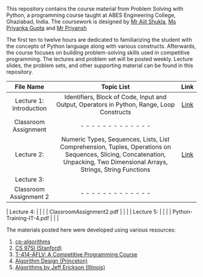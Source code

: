 
This repository contains the course material from Problem Solving with Python, a programming course taught at ABES Engineering College, Ghaziabad, India. The coursework is designed by [Mr Ajit Shukla](https://www.abes.ac.in/teachers/mr-ajit-shukla/), [Ms Priyanka Gupta](https://www.abes.ac.in/teachers/ms-priyanka-gupta/) and [Mr Priyansh](https://priyanshs.github.io/)

The first ten to twelve hours are dedicated to familiarizing the student with the concepts of Python language along with various constructs. Afterwards, the course focuses on building problem-solving skills used in competitive programming. The lectures and problem set will be posted weekly. Lecture slides, the problem sets, and other supporting material can be found in this repository.

| File Name | Topic List | Link |
|:-------------:|:-------------:|:-----:|
| Lecture 1: Introduction | Identifiers, Block of Code, Input and Output, Operators in Python, Range, Loop Constructs | [Link](https://github.com/priyanshs/ProblemSolvingWithPython/blob/master/Python1.pdf) |
| Classroom Assignment |- - - - - - - - - - - - - |    |
| Lecture 2:  | Numeric Types, Sequences, Lists, List Comprehension, Tuples, Operations on Sequences, Slicing, Concatenation, Unpacking, Two Dimensional Arrays, Strings, String Functions| [Link](https://github.com/priyanshs/ProblemSolvingWithPython/blob/master/Python2.pdf)   |
| Lecture 3: | | |
| Classroom Assignment 2 | - - - - - - - - - - - - - |    |

| Lecture 4: | |    |
| ClassroomAssignment2.pdf |       |    |
| Lecture 5: | | |
| Python-Training-IT-4.pdf | |    |

The materials posted here were developed using various resources:
1. [cp-algorithms](https://cp-algorithms.com/)
2. [CS 97SI (Stanford)](http://web.stanford.edu/class/cs97si/)
3. [T-414-ÁFLV: A Competitive Programming Course](https://algo.is/competitive-programming-course/)
4. [Algorithm Design (Princeton)](https://www.cs.princeton.edu/~wayne/kleinberg-tardos/)
5. [Algorithms by Jeff Erickson (Illinois)](http://jeffe.cs.illinois.edu/teaching/algorithms/)


